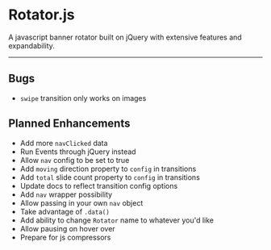 ﻿# Rotator.js  
A javascript banner rotator built on jQuery with extensive features and expandability.

---

## Bugs
- `swipe` transition only works on images

## Planned Enhancements
- Add more `navClicked` data
- Run Events through jQuery instead
- Allow `nav` config to be set to true
- Add `moving` direction property to `config` in transitions
- Add `total` slide count property to `config` in transitions
- Update docs to reflect transition config options
- Add `nav` wrapper possibility
- Allow passing in your own `nav` object
- Take advantage of `.data()`
- Add ability to change `Rotator` name to whatever you'd like
- Allow pausing on hover over
- Prepare for js compressors
